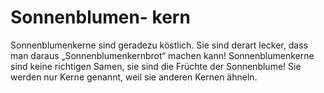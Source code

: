 # Sonnenblumen- kern

Sonnenblumenkerne sind geradezu köstlich. Sie sind derart lecker, dass man
daraus „Sonnenblumenkernbrot“ machen kann! Sonnenblumenkerne sind keine
richtigen Samen, sie sind die Früchte der Sonnenblume! Sie werden nur Kerne
genannt, weil sie anderen Kernen ähneln.
